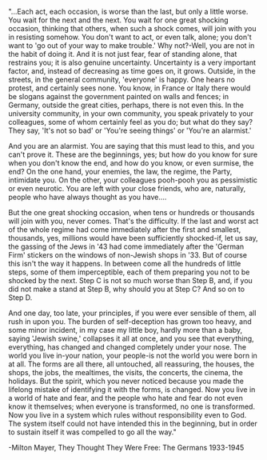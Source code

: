 "...Each act, each occasion, is worse than the last, but only a little worse. You wait for the next and the next. You wait for one great shocking occasion, thinking that others, when such a shock comes, will join with you in resisting somehow. You don't want to act, or even talk, alone; you don't want to 'go out of your way to make trouble.' Why not?-Well, you are not in the habit of doing it. And it is not just fear, fear of standing alone, that restrains you; it is also genuine uncertainty. Uncertainty is a very important factor, and, instead of decreasing as time goes on, it grows. Outside, in the streets, in the general community, 'everyone' is happy. One hears no protest, and certainly sees none. You know, in France or Italy there would be slogans against the government painted on walls and fences; in Germany, outside the great cities, perhaps, there is not even this. In the university community, in your own community, you speak privately to your colleagues, some of whom certainly feel as you do; but what do they say? They say, 'It's not so bad' or 'You're seeing things' or 'You're an alarmist.'

And you are an alarmist. You are saying that this must lead to this, and you can't prove it. These are the beginnings, yes; but how do you know for sure when you don't know the end, and how do you know, or even surmise, the end? On the one hand, your enemies, the law, the regime, the Party, intimidate you. On the other, your colleagues pooh-pooh you as pessimistic or even neurotic. You are left with your close friends, who are, naturally, people who have always thought as you have....

But the one great shocking occasion, when tens or hundreds or thousands will join with you, never comes. That's the difficulty. If the last and worst act of the whole regime had come immediately after the first and smallest, thousands, yes, millions would have been sufficiently shocked-if, let us say, the gassing of the Jews in '43 had come immediately after the 'German Firm' stickers on the windows of non-Jewish shops in '33. But of course this isn't the way it happens. In between come all the hundreds of little steps, some of them imperceptible, each of them preparing you not to be shocked by the next. Step C is not so much worse than Step B, and, if you did not make a stand at Step B, why should you at Step C? And so on to Step D.

And one day, too late, your principles, if you were ever sensible of them, all rush in upon you. The burden of self-deception has grown too heavy, and some minor incident, in my case my little boy, hardly more than a baby, saying 'Jewish swine,' collapses it all at once, and you see that everything, everything, has changed and changed completely under your nose. The world you live in-your nation, your people-is not the world you were born in at all. The forms are all there, all untouched, all reassuring, the houses, the shops, the jobs, the mealtimes, the visits, the concerts, the cinema, the holidays. But the spirit, which you never noticed because you made the lifelong mistake of identifying it with the forms, is changed. Now you live in a world of hate and fear, and the people who hate and fear do not even know it themselves; when everyone is transformed, no one is transformed. Now you live in a system which rules without responsibility even to God. The system itself could not have intended this in the beginning, but in order to sustain itself it was compelled to go all the way."

-Milton Mayer, They Thought They Were Free: The Germans 1933-1945
